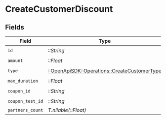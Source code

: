 # CreateCustomerDiscount


## Fields

| Field                                                                                         | Type                                                                                          | Required                                                                                      | Description                                                                                   |
| --------------------------------------------------------------------------------------------- | --------------------------------------------------------------------------------------------- | --------------------------------------------------------------------------------------------- | --------------------------------------------------------------------------------------------- |
| `id`                                                                                          | *::String*                                                                                    | :heavy_check_mark:                                                                            | N/A                                                                                           |
| `amount`                                                                                      | *::Float*                                                                                     | :heavy_check_mark:                                                                            | N/A                                                                                           |
| `type`                                                                                        | [::OpenApiSDK::Operations::CreateCustomerType](../../models/operations/createcustomertype.md) | :heavy_check_mark:                                                                            | N/A                                                                                           |
| `max_duration`                                                                                | *::Float*                                                                                     | :heavy_check_mark:                                                                            | N/A                                                                                           |
| `coupon_id`                                                                                   | *::String*                                                                                    | :heavy_check_mark:                                                                            | N/A                                                                                           |
| `coupon_test_id`                                                                              | *::String*                                                                                    | :heavy_check_mark:                                                                            | N/A                                                                                           |
| `partners_count`                                                                              | *T.nilable(::Float)*                                                                          | :heavy_minus_sign:                                                                            | N/A                                                                                           |